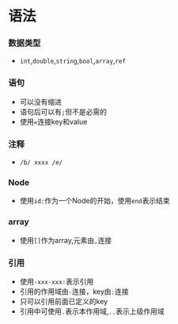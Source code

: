 # 语法

### 数据类型
- `int`,`double`,`string`,`bool`,`array`,`ref`

### 语句
- 可以没有缩进
- 语句后可以有`;`但不是必需的
- 使用`=`连接key和value

### 注释
- `/b/ xxxx /e/`

### Node
- 使用`id:`作为一个Node的开始，使用`end`表示结束

### array
- 使用`[]`作为array,元素由`,`连接

### 引用
- 使用`-xxx-xxx:`表示引用
- 引用的作用域由`-`连接，key由`:`连接
- 只可以引用前面已定义的key
- 引用中可使用`.`表示本作用域,`..`表示上级作用域
